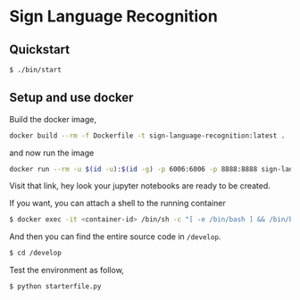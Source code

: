 # Sign Language Recognition

## Quickstart

```sh
$ ./bin/start
```

## Setup and use docker

Build the docker image,

```sh
docker build --rm -f Dockerfile -t sign-language-recognition:latest .
```

and now run the image

```sh
docker run --rm -u $(id -u):$(id -g) -p 6006:6006 -p 8888:8888 sign-language-recognition:latest
```

Visit that link, hey look your jupyter notebooks are ready to be created.

If you want, you can attach a shell to the running container

```sh
$ docker exec -it <container-id> /bin/sh -c "[ -e /bin/bash ] && /bin/bash || /bin/sh"
```

And then you can find the entire source code in `/develop`.

```sh
$ cd /develop
```

Test the environment as follow,

```sh
$ python starterfile.py
```